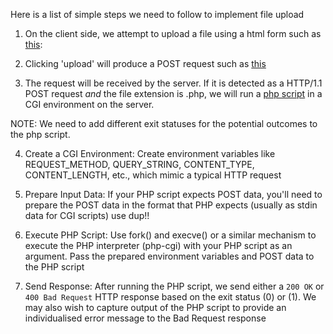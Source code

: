 Here is a list of simple steps we need to follow to implement file upload

1. On the client side, we attempt to upload a file using a html form such as [this](responses/fileUploadClientForm.html):

2. Clicking 'upload' will produce a POST request such as [this](requests/POSTfileUpload.txt)

3. The request will be received by the server. If it is detected as a HTTP/1.1 POST request *and* the file extension is .php, we will run a [php script](cgi/upload.php) in a CGI environment on the server.

NOTE: We need to add different exit statuses for the potential outcomes to the php script.

4. Create a CGI Environment: Create environment variables like REQUEST_METHOD, QUERY_STRING, CONTENT_TYPE, CONTENT_LENGTH, etc., which mimic a typical HTTP request

5. Prepare Input Data: If your PHP script expects POST data, you'll need to prepare the POST data in the format that PHP expects (usually as stdin data for CGI scripts) use dup!!

6. Execute PHP Script: Use fork() and execve() or a similar mechanism to execute the PHP interpreter (php-cgi) with your PHP script as an argument. Pass the prepared environment variables and POST data to the PHP script

7. Send Response: After running the PHP script, we send either a `200 OK` or `400 Bad Request` HTTP response based on the exit status (0) or (1). We may also wish to capture output of the PHP script to provide an individualised error message to the Bad Request response